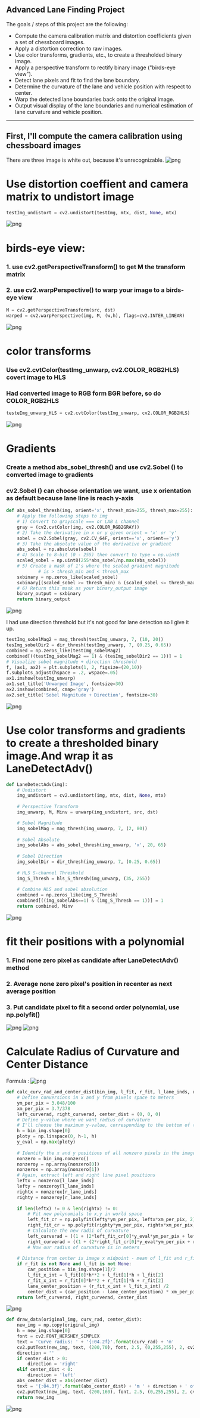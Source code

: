 
## Advanced Lane Finding Project

The goals / steps of this project are the following:

* Compute the camera calibration matrix and distortion coefficients given a set of chessboard images.
* Apply a distortion correction to raw images.
* Use color transforms, gradients, etc., to create a thresholded binary image.
* Apply a perspective transform to rectify binary image ("birds-eye view").
* Detect lane pixels and fit to find the lane boundary.
* Determine the curvature of the lane and vehicle position with respect to center.
* Warp the detected lane boundaries back onto the original image.
* Output visual display of the lane boundaries and numerical estimation of lane curvature and vehicle position.

---
## First, I'll compute the camera calibration using chessboard images

There are three image is white out, because it's unrecognizable.
![png](output_1_0.png)



# Use distortion coeffient and camera matrix to undistort image


```python
testImg_undistort = cv2.undistort(testImg, mtx, dist, None, mtx)
```
![png](output_5_1.png)


# birds-eye view:
### 1. use cv2.getPerspectiveTransform() to get M the transform matrix
### 2. use cv2.warpPerspective() to warp your image to a birds-eye view


```python
M = cv2.getPerspectiveTransform(src, dst)
warped = cv2.warpPerspective(img, M, (w,h), flags=cv2.INTER_LINEAR)
```
![png](output_7_1.png)


# color transforms
### Use cv2.cvtColor(testImg_unwarp, cv2.COLOR_RGB2HLS) covert image to HLS
### Had converted image to RGB form BGR before, so do COLOR_RGB2HLS


```python
testeImg_unwarp_HLS = cv2.cvtColor(testImg_unwarp, cv2.COLOR_RGB2HLS)
```
![png](output_9_1.png)


# Gradients

### Create a method abs_sobel_thresh() and use cv2.Sobel () to converted image to gradients
### cv2.Sobel () can choose orientation we want, use x orientation as default because lane line is reach y-axis


```python
def abs_sobel_thresh(img, orient='x', thresh_min=255, thresh_max=255):
    # Apply the following steps to img
    # 1) Convert to grayscale === or LAB L channel
    gray = (cv2.cvtColor(img, cv2.COLOR_RGB2GRAY))
    # 2) Take the derivative in x or y given orient = 'x' or 'y'
    sobel = cv2.Sobel(gray, cv2.CV_64F, orient=='x', orient=='y')
    # 3) Take the absolute value of the derivative or gradient
    abs_sobel = np.absolute(sobel)
    # 4) Scale to 8-bit (0 - 255) then convert to type = np.uint8
    scaled_sobel = np.uint8(255*abs_sobel/np.max(abs_sobel))
    # 5) Create a mask of 1's where the scaled gradient magnitude 
            # is > thresh_min and < thresh_max
    sxbinary = np.zeros_like(scaled_sobel)
    sxbinary[(scaled_sobel >= thresh_min) & (scaled_sobel <= thresh_max)] = 1
    # 6) Return this mask as your binary_output image
    binary_output = sxbinary
    return binary_output
```
![png](output_12_1.png)


I had use direction threshold but it's not good for lane detection so I give it up.
```python
testImg_sobelMag2 = mag_thresh(testImg_unwarp, 7, (10, 20))
tesImg_sobelDir2 = dir_thresh(testImg_unwarp, 7, (0.25, 0.65))
combined = np.zeros_like(testImg_sobelMag2)
combined[((testImg_sobelMag2 == 1) & (tesImg_sobelDir2 == 1))] = 1
# Visualize sobel magnitude + direction threshold
f, (ax1, ax2) = plt.subplots(1, 2, figsize=(20,10))
f.subplots_adjust(hspace = .2, wspace=.05)
ax1.imshow(testImg_unwarp)
ax1.set_title('Unwarped Image', fontsize=30)
ax2.imshow(combined, cmap='gray')
ax2.set_title('Sobel Magnitude + Direction', fontsize=30)
```
![png](output_17_1.png)

# Use color transforms and gradients to create a thresholded binary image.And wrap it as LaneDetectAdv()

```python
def LaneDetectAdv(img):
    # Undistort
    img_undistort = cv2.undistort(img, mtx, dist, None, mtx)
    
    # Perspective Transform
    img_unwarp, M, Minv = unwarp(img_undistort, src, dst)

    # Sobel Magnitude
    img_sobelMag = mag_thresh(img_unwarp, 7, (2, 80))
    
    # Sobel Absolute
    img_sobelAbs = abs_sobel_thresh(img_unwarp, 'x', 20, 65)
    
    # Sobel Direction
    img_sobelDir = dir_thresh(img_unwarp, 7, (0.25, 0.65))
    
    # HLS S-channel Threshold
    img_S_Thresh = hls_S_thresh(img_unwarp, (35, 255))
    
    # Combine HLS and sobel absolution
    combined = np.zeros_like(img_S_Thresh)
    combined[((img_sobelAbs==1) & (img_S_Thresh == 1))] = 1
    return combined, Minv
```

![png](output_22_0.png)


# fit their positions with a polynomial
### 1. Find none zero pixel as candidate after LaneDetectAdv() method
### 2. Average none zero pixel's position in recenter as next average position
### 3. Put candidate pixel to fit a second order polynomial, use np.polyfit()

![png](output_25_1.png)
![png](output_26_1.png)


# Calculate Radius of Curvature and Center Distance 

Formula :
![png](Formula.png)

```python
def calc_curv_rad_and_center_dist(bin_img, l_fit, r_fit, l_lane_inds, r_lane_inds):
    # Define conversions in x and y from pixels space to meters
    ym_per_pix = 3.048/100
    xm_per_pix = 3.7/378
    left_curverad, right_curverad, center_dist = (0, 0, 0)
    # Define y-value where we want radius of curvature
    # I'll choose the maximum y-value, corresponding to the bottom of the image
    h = bin_img.shape[0]
    ploty = np.linspace(0, h-1, h)
    y_eval = np.max(ploty)
  
    # Identify the x and y positions of all nonzero pixels in the image
    nonzero = bin_img.nonzero()
    nonzeroy = np.array(nonzero[0])
    nonzerox = np.array(nonzero[1])
    # Again, extract left and right line pixel positions
    leftx = nonzerox[l_lane_inds]
    lefty = nonzeroy[l_lane_inds] 
    rightx = nonzerox[r_lane_inds]
    righty = nonzeroy[r_lane_inds]
    
    if len(leftx) != 0 & len(rightx) != 0:
        # Fit new polynomials to x,y in world space
        left_fit_cr = np.polyfit(lefty*ym_per_pix, leftx*xm_per_pix, 2)
        right_fit_cr = np.polyfit(righty*ym_per_pix, rightx*xm_per_pix, 2)
        # Calculate the new radii of curvature
        left_curverad = ((1 + (2*left_fit_cr[0]*y_eval*ym_per_pix + left_fit_cr[1])**2)**1.5) / np.absolute(2*left_fit_cr[0])
        right_curverad = ((1 + (2*right_fit_cr[0]*y_eval*ym_per_pix + right_fit_cr[1])**2)**1.5) / np.absolute(2*right_fit_cr[0])
        # Now our radius of curvature is in meters
    
    # Distance from center is image x midpoint - mean of l_fit and r_fit intercepts 
    if r_fit is not None and l_fit is not None:
        car_position = bin_img.shape[1]/2
        l_fit_x_int = l_fit[0]*h**2 + l_fit[1]*h + l_fit[2]
        r_fit_x_int = r_fit[0]*h**2 + r_fit[1]*h + r_fit[2]
        lane_center_position = (r_fit_x_int + l_fit_x_int) /2
        center_dist = (car_position - lane_center_position) * xm_per_pix
    return left_curverad, right_curverad, center_dist
```
![png](output_34_1.png)



```python
def draw_data(original_img, curv_rad, center_dist):
    new_img = np.copy(original_img)
    h = new_img.shape[0]
    font = cv2.FONT_HERSHEY_SIMPLEX
    text = 'Curve radius: ' + '{:04.2f}'.format(curv_rad) + 'm'
    cv2.putText(new_img, text, (200,70), font, 2.5, (0,255,255), 2, cv2.LINE_AA)
    direction = ''
    if center_dist > 0:
        direction = 'right'
    elif center_dist < 0:
        direction = 'left'
    abs_center_dist = abs(center_dist)
    text = '{:04.3f}'.format(abs_center_dist) + 'm ' + direction + ' of center'
    cv2.putText(new_img, text, (200,160), font, 2.5, (0,255,255), 2, cv2.LINE_AA)
    return new_img
```

![png](output_36_1.png)
